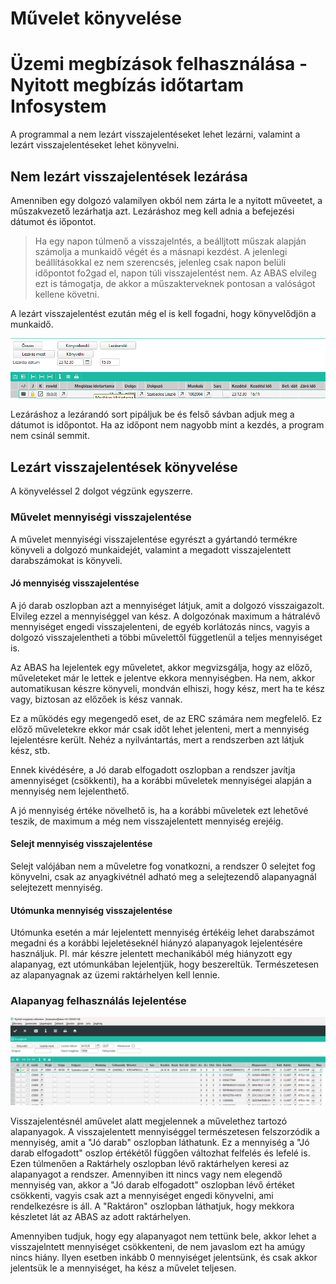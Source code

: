 # Művelet könyvelése

# Üzemi megbízások felhasználása - Nyitott megbízás időtartam Infosystem

A programmal a nem lezárt visszajelentéseket lehet lezárni, valamint a lezárt visszajelentéseket lehet könyvelni.

## Nem lezárt visszajelentések lezárása

Amenniben egy dolgozó valamilyen okból nem zárta le a nyitott műveetet, a műszakvezető lezárhatja azt. Lezáráshoz meg kell adnia a befejezési dátumot és iőpontot.

> Ha egy napon túlmenő a visszajelntés, a beálljtott műszak alapján számolja a munkaidő végét és a másnapi kezdést. A jelenlegi beállításokkal ez nem szerencsés, jelenleg csak napon belüli időpontot fo2gad el, napon túli visszajelentést nem. Az ABAS elvileg ezt is támogatja, de akkor a műszakterveknek pontosan a valóságot kellene követni.

A lezárt visszajelentést ezután még el is kell fogadni, hogy könyvelődjön a munkaidő.

![Alt text](image.png)

Lezáráshoz a lezárandó sort pipáljuk be és felső sávban adjuk meg a dátumot is időpontot.
Ha az időpont nem nagyobb mint a kezdés, a program nem csinál semmit.

## Lezárt visszajelentések könyvelése

A könyveléssel 2 dolgot végzünk egyszerre.

### Művelet mennyiségi visszajelentése

A művelet mennyiségi visszajelentése egyrészt a gyártandó termékre könyveli a dolgozó munkaidejét, valamint a megadott visszajelentett darabszámokat is könyveli.

#### Jó mennyiség visszajelentése

A jó darab oszlopban azt a mennyiséget látjuk, amit a dolgozó visszaigazolt. Elvileg ezzel a mennyiséggel van kész. A dolgozónak maximum a hátralévő mennyiséget engedi visszajelenteni, de egyéb korlátozás nincs, vagyis a dolgozó visszajelentheti a többi művelettől függetlenül a teljes mennyiséget is.

Az ABAS ha lejelentek egy műveletet, akkor megvizsgálja, hogy az előző, műveleteket már le lettek e jelentve ekkora mennyiségben. Ha nem, akkor automatikusan készre könyveli, mondván elhiszi, hogy kész, mert ha te kész vagy, biztosan az előzőek is kész vannak.

Ez a működés egy megengedő eset, de az ERC számára nem megfelelő. Ez előző műveletekre ekkor már csak időt lehet jelenteni, mert a mennyiség lejelentésre került. Nehéz a nyilvántartás, mert a rendszerben azt látjuk kész, stb.

Ennek kivédésére, a Jó darab elfogadott oszlopban a rendszer javítja amennyiséget (csökkenti), ha a korábbi műveletek mennyiségei alapján a mennyiség nem lejelenthető.

A jó mennyiség értéke növelhető is, ha a korábbi műveletek ezt lehetővé teszik, de maximum a még nem visszajelentett mennyiség erejéig.

#### Selejt mennyiség visszajelentése

Selejt valójában nem a műveletre fog vonatkozni, a rendszer 0 selejtet fog könyvelni, csak az anyagkivétnél adható meg a selejtezendő alapanyagnál selejtezett mennyiség.

#### Utómunka mennyiség visszajelentése

Utómunka esetén a már lejelentett mennyiség értékéig lehet darabszámot megadni és a korábbi lejeletéseknél hiányzó alapanyagok lejelentésére használjuk. Pl. már készre jelentett mechanikából még hiányzott egy alapanyag, ezt utómunkában lejelentjük, hogy beszereltük. 
Természetesen az alapanyagnak az üzemi raktárhelyen kell lennie.

### Alapanyag felhasználás lejelentése

![alt text](image-22.png)

Visszajelentésnél aművelet alatt megjelennek a művelethez tartozó alapanyagok.
A visszajelentett mennyiséggel természetesen felszorzódik a mennyiség, amit a "Jó darab" oszlopban láthatunk. 
Ez a mennyiség a "Jó darab elfogadott" oszlop értékétől függően változhat felfelés és lefelé is.
Ezen túlmenően a Raktárhely oszlopban lévő raktárhelyen keresi az alapanyagot a rendszer. Amennyiben itt nincs vagy nem elegendő mennyiség van, akkor a "Jó darab elfogadott" oszlopban lévő értéket csökkenti, vagyis csak azt a mennyiséget engedi könyvelni, ami rendelkezésre is áll. A "Raktáron" oszlopban láthatjuk, hogy mekkora készletet lát az ABAS az adott raktárhelyen.

Amennyiben tudjuk, hogy egy alapanyagot nem tettünk bele, akkor lehet a visszajelntett mennyiséget csökkenteni, de nem javaslom ezt ha amúgy nincs hiány. Ilyen esetben inkább 0 mennyiséget jelentsünk, és csak akkor jelentsük le a mennyiséget, ha kész a művelet teljesen.

